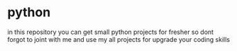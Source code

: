 # python
in this repository you can get small python projects for fresher 
so dont forgot to joint with me and use my all projects for upgrade your coding skills 
